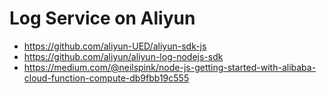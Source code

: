# Log Service on Aliyun

* https://github.com/aliyun-UED/aliyun-sdk-js
* https://github.com/aliyun/aliyun-log-nodejs-sdk
* https://medium.com/@neilspink/node-js-getting-started-with-alibaba-cloud-function-compute-db9fbb19c555
